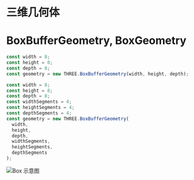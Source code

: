# 三维几何体

# BoxBufferGeometry, BoxGeometry

```js
const width = 8;
const height = 8;
const depth = 8;
const geometry = new THREE.BoxBufferGeometry(width, height, depth);

const width = 8;
const height = 8;
const depth = 8;
const widthSegments = 4;
const heightSegments = 4;
const depthSegments = 4;
const geometry = new THREE.BoxBufferGeometry(
  width,
  height,
  depth,
  widthSegments,
  heightSegments,
  depthSegments
);
```

![Box 示意图](https://s1.ax1x.com/2020/10/30/BtihrQ.png)
